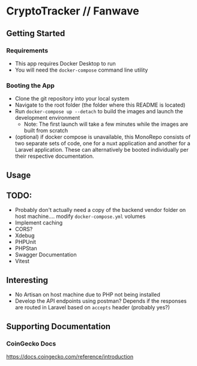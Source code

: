 # CryptoTracker // Fanwave

## Getting Started
### Requirements
- This app requires Docker Desktop to run
- You will need the `docker-compose` command line utility

### Booting the App
- Clone the git repository into your local system
- Navigate to the root folder (the folder where this README is located)
- Run `docker-compose up --detach` to build the images and launch the development environment
  - Note: The first launch will take a few minutes while the images are built from scratch
- (optional) if docker compose is unavailable, this MonoRepo consists of two separate sets of code, one for a nuxt application and another for a Laravel application. These can alternatively be booted individually per their respective documentation.

## Usage


## TODO:
- Probably don't actually need a copy of the backend vendor folder on host machine.... modify `docker-compose.yml` volumes
- Implement caching
- CORS?
- Xdebug
- PHPUnit
- PHPStan
- Swagger Documentation
- Vitest

## Interesting
- No Artisan on host machine due to PHP not being installed
- Develop the API endpoints using postman? Depends if the responses are routed in Laravel based on `accepts` header (probably yes?)

## Supporting Documentation
### CoinGecko Docs
https://docs.coingecko.com/reference/introduction
